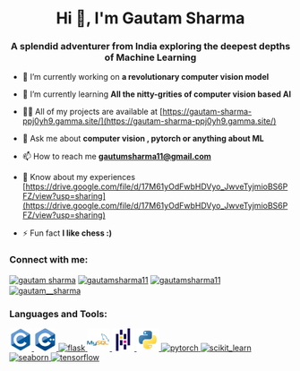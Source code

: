 <h1 align="center">Hi 👋, I'm Gautam Sharma</h1>
<h3 align="center">A splendid adventurer from India exploring the deepest depths of Machine Learning</h3>

- 🔭 I’m currently working on **a revolutionary computer vision model**

- 🌱 I’m currently learning **All the nitty-grities of computer vision based AI**

- 👨‍💻 All of my projects are available at [https://gautam-sharma-ppj0yh9.gamma.site/](https://gautam-sharma-ppj0yh9.gamma.site/)

- 💬 Ask me about **computer vision , pytorch or anything about ML**

- 📫 How to reach me **gautumsharma11@gmail.com**

- 📄 Know about my experiences [https://drive.google.com/file/d/17M61yOdFwbHDVyo_JwveTyjmioBS6PFZ/view?usp=sharing](https://drive.google.com/file/d/17M61yOdFwbHDVyo_JwveTyjmioBS6PFZ/view?usp=sharing)

- ⚡ Fun fact **I like chess :)**

<h3 align="left">Connect with me:</h3>
<p align="left">
<a href="https://linkedin.com/in/gautam sharma" target="blank"><img align="center" src="https://raw.githubusercontent.com/rahuldkjain/github-profile-readme-generator/master/src/images/icons/Social/linked-in-alt.svg" alt="gautam sharma" height="30" width="40" /></a>
<a href="https://kaggle.com/gautamsharma11" target="blank"><img align="center" src="https://raw.githubusercontent.com/rahuldkjain/github-profile-readme-generator/master/src/images/icons/Social/kaggle.svg" alt="gautamsharma11" height="30" width="40" /></a>
<a href="https://www.codechef.com/users/gautamsharma11" target="blank"><img align="center" src="https://cdn.jsdelivr.net/npm/simple-icons@3.1.0/icons/codechef.svg" alt="gautamsharma11" height="30" width="40" /></a>
<a href="https://www.leetcode.com/gautam__sharma" target="blank"><img align="center" src="https://raw.githubusercontent.com/rahuldkjain/github-profile-readme-generator/master/src/images/icons/Social/leet-code.svg" alt="gautam__sharma" height="30" width="40" /></a>
</p>

<h3 align="left">Languages and Tools:</h3>
<p align="left"> <a href="https://www.cprogramming.com/" target="_blank" rel="noreferrer"> <img src="https://raw.githubusercontent.com/devicons/devicon/master/icons/c/c-original.svg" alt="c" width="40" height="40"/> </a> <a href="https://www.w3schools.com/cpp/" target="_blank" rel="noreferrer"> <img src="https://raw.githubusercontent.com/devicons/devicon/master/icons/cplusplus/cplusplus-original.svg" alt="cplusplus" width="40" height="40"/> </a> <a href="https://flask.palletsprojects.com/" target="_blank" rel="noreferrer"> <img src="https://www.vectorlogo.zone/logos/pocoo_flask/pocoo_flask-icon.svg" alt="flask" width="40" height="40"/> </a> <a href="https://www.mysql.com/" target="_blank" rel="noreferrer"> <img src="https://raw.githubusercontent.com/devicons/devicon/master/icons/mysql/mysql-original-wordmark.svg" alt="mysql" width="40" height="40"/> </a> <a href="https://pandas.pydata.org/" target="_blank" rel="noreferrer"> <img src="https://raw.githubusercontent.com/devicons/devicon/2ae2a900d2f041da66e950e4d48052658d850630/icons/pandas/pandas-original.svg" alt="pandas" width="40" height="40"/> </a> <a href="https://www.python.org" target="_blank" rel="noreferrer"> <img src="https://raw.githubusercontent.com/devicons/devicon/master/icons/python/python-original.svg" alt="python" width="40" height="40"/> </a> <a href="https://pytorch.org/" target="_blank" rel="noreferrer"> <img src="https://www.vectorlogo.zone/logos/pytorch/pytorch-icon.svg" alt="pytorch" width="40" height="40"/> </a> <a href="https://scikit-learn.org/" target="_blank" rel="noreferrer"> <img src="https://upload.wikimedia.org/wikipedia/commons/0/05/Scikit_learn_logo_small.svg" alt="scikit_learn" width="40" height="40"/> </a> <a href="https://seaborn.pydata.org/" target="_blank" rel="noreferrer"> <img src="https://seaborn.pydata.org/_images/logo-mark-lightbg.svg" alt="seaborn" width="40" height="40"/> </a> <a href="https://www.tensorflow.org" target="_blank" rel="noreferrer"> <img src="https://www.vectorlogo.zone/logos/tensorflow/tensorflow-icon.svg" alt="tensorflow" width="40" height="40"/> </a> </p>

